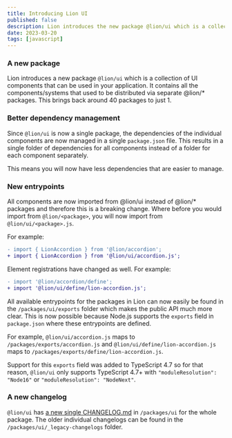 ```yaml
---
title: Introducing Lion UI
published: false
description: Lion introduces the new package @lion/ui which is a collection of all lion UI components.
date: 2023-03-20
tags: [javascript]
---
```


### A new package

Lion introduces a new package `@lion/ui` which is a collection of UI components that can be used in your application.
It contains all the components/systems that used to be distributed via separate @lion/\* packages.
This brings back around 40 packages to just 1.

### Better dependency management

Since `@lion/ui` is now a single package, the dependencies of the individual components are now managed in a single
`package.json` file. This results in a single folder of dependencies for all components instead of a folder
for each component separately.

This means you will now have less dependencies that are easier to manage.

### New entrypoints

All components are now imported from @lion/ui instead of @lion/\* packages and therefore this is a breaking change.
Where before you would import from `@lion/<package>`, you will now import from `@lion/ui/<package>.js`.

For example:

```diff
- import { LionAccordion } from '@lion/accordion';
+ import { LionAccordion } from '@lion/ui/accordion.js';
```

Element registrations have changed as well. For example:

```diff
- import '@lion/accordion/define';
+ import '@lion/ui/define/lion-accordion.js';
```

All available entrypoints for the packages in Lion can now easily be found in the `/packages/ui/exports` folder which
makes the public API much more clear. This is now possible because Node.js supports the `exports` field in `package.json`
where these entrypoints are defined.

For example, `@lion/ui/accordion.js` maps to `/packages/exports/accordion.js` and `@lion/ui/define/lion-accordion.js`
maps to `/packages/exports/define/lion-accordion.js`.

Support for this `exports` field was added to TypeScript 4.7 so for that reason, `@lion/ui` only supports TypeScript
4.7+ with `"moduleResolution": "Node16"` or `"moduleResolution": "NodeNext"`.

### A new changelog

`@lion/ui` has [a new single CHANGELOG.md](https://github.com/ing-bank/lion/blob/master/packages/ui/CHANGELOG.md) in `/packages/ui` for the whole package. The older individual changelogs can be
found in the `/packages/ui/_legacy-changelogs` folder.
